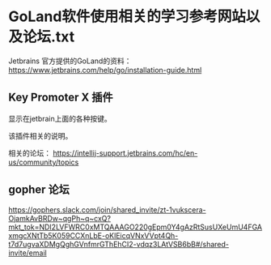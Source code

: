 # GoLand软件使用相关的学习参考网站以及论坛.txt

Jetbrains 官方提供的GoLand的资料：
https://www.jetbrains.com/help/go/installation-guide.html



## Key Promoter X  插件

显示在jetbrain上面的各种按键。

该插件相关的说明。

相关的论坛： https://intellij-support.jetbrains.com/hc/en-us/community/topics



## gopher 论坛

https://gophers.slack.com/join/shared_invite/zt-1vukscera-OjamkAvBRDw~qgPh~q~cxQ?mkt_tok=NDI2LVFWRC0xMTQAAAGO220gEpm0Y4gAzRtSusUXeUmU4FGAxmgcXNtTb5K059CCXnLbE-oKlEicqVNxVVpt4Qh-t7d7ugvaXDMgQghGVnfmrGThEhCI2-vdqz3LAtVSB6bB#/shared-invite/email
